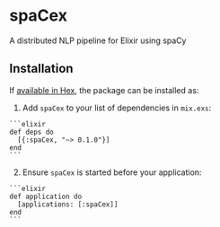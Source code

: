 # spaCex

A distributed NLP pipeline for Elixir using spaCy

## Installation

If [available in Hex](https://hex.pm/docs/publish), the package can be installed as:

  1. Add `spaCex` to your list of dependencies in `mix.exs`:

    ```elixir
    def deps do
      [{:spaCex, "~> 0.1.0"}]
    end
    ```

  2. Ensure `spaCex` is started before your application:

    ```elixir
    def application do
      [applications: [:spaCex]]
    end
    ```

